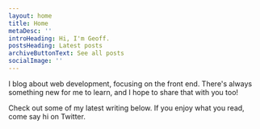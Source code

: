 ```yaml
---
layout: home
title: Home
metaDesc: ''
introHeading: Hi, I'm Geoff.
postsHeading: Latest posts
archiveButtonText: See all posts
socialImage: ''
---
```


I blog about web development, focusing on the front end. There's always something new for me to learn, and I hope to share that with you too!

Check out some of my latest writing below. If you enjoy what you read, come say hi on Twitter.
